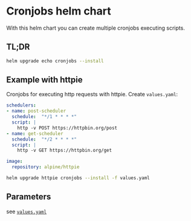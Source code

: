 # Cronjobs helm chart

With this helm chart you can create multiple cronjobs executing scripts.

## TL;DR

```bash
helm upgrade echo cronjobs --install
```

## Example with httpie

Cronjobs for executing http requests with httpie. Create `values.yaml`:

```yaml
schedulers:
- name: post-scheduler
  schedule:  "*/1 * * * *"
  script: |
    http -v POST https://httpbin.org/post
- name: get-scheduler
  schedule:  "*/2 * * * *"
  script: |
    http -v GET https://httpbin.org/get

image:
  repository: alpine/httpie
```

```bash
helm upgrade httpie cronjobs --install -f values.yaml
```

## Parameters

see [`values.yaml`](cronjobs/values.yaml)
